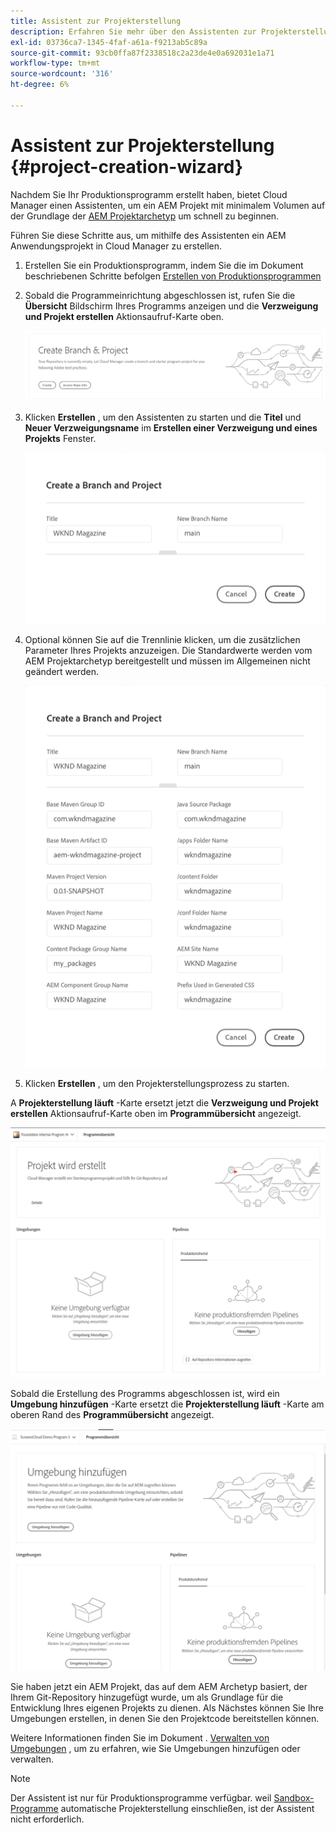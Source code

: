 ```yaml
---
title: Assistent zur Projekterstellung
description: Erfahren Sie mehr über den Assistenten zur Projekterstellung, mit dem Sie Ihr Projekt nach der Erstellung Ihres Produktionsprogramms schnell einrichten können.
exl-id: 03736ca7-1345-4faf-a61a-f9213ab5c89a
source-git-commit: 93cb0ffa87f2338518c2a23de4e0a692031e1a71
workflow-type: tm+mt
source-wordcount: '316'
ht-degree: 6%

---
```


# Assistent zur Projekterstellung {#project-creation-wizard}

Nachdem Sie Ihr Produktionsprogramm erstellt haben, bietet Cloud Manager einen Assistenten, um ein AEM Projekt mit minimalem Volumen auf der Grundlage der [AEM Projektarchetyp](https://experienceleague.adobe.com/docs/experience-manager-core-components/using/developing/archetype/overview.html?lang=de) um schnell zu beginnen.

Führen Sie diese Schritte aus, um mithilfe des Assistenten ein AEM Anwendungsprojekt in Cloud Manager zu erstellen.

1. Erstellen Sie ein Produktionsprogramm, indem Sie die im Dokument beschriebenen Schritte befolgen [Erstellen von Produktionsprogrammen](creating-production-programs.md)

1. Sobald die Programmeinrichtung abgeschlossen ist, rufen Sie die **Übersicht** Bildschirm Ihres Programms anzeigen und die **Verzweigung und Projekt erstellen** Aktionsaufruf-Karte oben.

   ![Aktionsaufruf für den Assistenten](assets/create-wizard1.png)

1. Klicken **Erstellen** , um den Assistenten zu starten und die **Titel** und **Neuer Verzweigungsname** im **Erstellen einer Verzweigung und eines Projekts** Fenster.

   ![Erstellen einer Verzweigung und eines Projekts](assets/create-wizard2.png)

1. Optional können Sie auf die Trennlinie klicken, um die zusätzlichen Parameter Ihres Projekts anzuzeigen. Die Standardwerte werden vom AEM Projektarchetyp bereitgestellt und müssen im Allgemeinen nicht geändert werden.

   ![Zusätzliche Projektparameter](assets/create-wizard5.png)

1. Klicken **Erstellen** , um den Projekterstellungsprozess zu starten.


A **Projekterstellung läuft** -Karte ersetzt jetzt die **Verzweigung und Projekt erstellen** Aktionsaufruf-Karte oben im **Programmübersicht** angezeigt.

![Projekterstellung läuft](assets/create-wizard3.png)

Sobald die Erstellung des Programms abgeschlossen ist, wird ein **Umgebung hinzufügen** -Karte ersetzt die **Projekterstellung läuft** -Karte am oberen Rand des **Programmübersicht** angezeigt.

![Umgebung hinzufügen](assets/create-wizard4.png)

Sie haben jetzt ein AEM Projekt, das auf dem AEM Archetyp basiert, der Ihrem Git-Repository hinzugefügt wurde, um als Grundlage für die Entwicklung Ihres eigenen Projekts zu dienen. Als Nächstes können Sie Ihre Umgebungen erstellen, in denen Sie den Projektcode bereitstellen können.

Weitere Informationen finden Sie im Dokument . [Verwalten von Umgebungen](/help/implementing/cloud-manager/manage-environments.md) , um zu erfahren, wie Sie Umgebungen hinzufügen oder verwalten.

>[!NOTE]
>
>Der Assistent ist nur für Produktionsprogramme verfügbar. weil [Sandbox-Programme](introduction-sandbox-programs.md#auto-creation) automatische Projekterstellung einschließen, ist der Assistent nicht erforderlich.